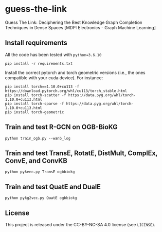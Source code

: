 # guess-the-link
Guess The Link: Deciphering the Best Knowledge Graph Completion Techniques in Dense Spaces [MDPI Electronics - Graph Machine Learning]

## Install requirements
All the code has been tested with `python=3.6.10`
```
pip install -r requirements.txt
```

Install the correct pytorch and torch geometric versions (i.e., the ones compatible with your cuda device). For instance:

```
pip install torch==1.10.0+cu113 -f https://download.pytorch.org/whl/cu113/torch_stable.html
pip install torch-scatter -f https://data.pyg.org/whl/torch-1.10.0+cu113.html
pip install torch-sparse -f https://data.pyg.org/whl/torch-1.10.0+cu113.html
pip install torch-geometric

```


## Train and test R-GCN on OGB-BioKG

```
python train_ogb.py --wanb_log
```

## Train and test TransE, RotatE, DistMult, ComplEx, ConvE, and ConvKB 

```
python pykeen.py TransE ogbbiokg
```

## Train and test QuatE and DualE

```
python pykg2vec.py QuatE ogbbiokg
```

## License

This project is released under the CC-BY-NC-SA 4.0 license (see `LICENSE`).
